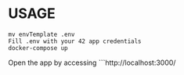 # USAGE

```shell
mv envTemplate .env
Fill .env with your 42 app credentials
docker-compose up
```
Open the app by accessing ```http://localhost:3000/

